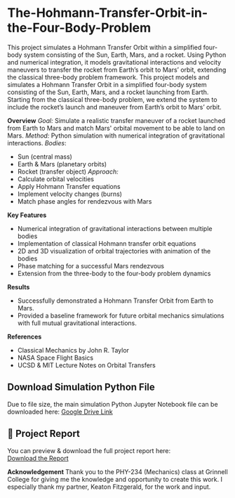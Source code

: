 # The-Hohmann-Transfer-Orbit-in-the-Four-Body-Problem
This project simulates a Hohmann Transfer Orbit within a simplified four-body system consisting of the Sun, Earth, Mars, and a rocket. Using Python and numerical integration, it models gravitational interactions and velocity maneuvers to transfer the rocket from Earth’s orbit to Mars’ orbit, extending the classical three-body problem framework.
This project models and simulates a Hohmann Transfer Orbit in a simplified four-body system consisting of the Sun, Earth, Mars, and a rocket launching from Earth. Starting from the classical three-body problem, we extend the system to include the rocket’s launch and maneuver from Earth’s orbit to Mars’ orbit.

**Overview**
_Goal:_ Simulate a realistic transfer maneuver of a rocket launched from Earth to Mars and match Mars' orbital movement to be able to land on Mars.
_Method:_ Python simulation with numerical integration of gravitational interactions.
_Bodies_:
- Sun (central mass)
- Earth & Mars (planetary orbits)
- Rocket (transfer object)
_Approach:_
- Calculate orbital velocities
- Apply Hohmann Transfer equations
- Implement velocity changes (burns)
- Match phase angles for rendezvous with Mars

**Key Features**
- Numerical integration of gravitational interactions between multiple bodies
- Implementation of classical Hohmann transfer orbit equations
- 2D and 3D visualization of orbital trajectories with animation of the bodies
- Phase matching for a successful Mars rendezvous
- Extension from the three-body to the four-body problem dynamics

**Results**
- Successfully demonstrated a Hohmann Transfer Orbit from Earth to Mars.
- Provided a baseline framework for future orbital mechanics simulations with full mutual gravitational interactions.

**References**
- Classical Mechanics by John R. Taylor
- NASA Space Flight Basics
- UCSD & MIT Lecture Notes on Orbital Transfers

## Download Simulation Python File
Due to file size, the main simulation Python Jupyter Notebook file can be downloaded here:
[Google Drive Link](https://drive.google.com/file/d/1RDY3o3lzgROMbpHHYtOw-tpjl-IYPSl7/view?usp=drive_link)

## 📄 Project Report
You can preview & download the full project report here:  
[Download the Report](Mechanics_Final_Project_Report__2_.pdf)

**Acknowledgement**
Thank you to the PHY-234 (Mechanics) class at Grinnell College for giving me the knowledge and opportunity to create this work. I especially thank my partner, Keaton Fitzgerald, for the work and input. 


